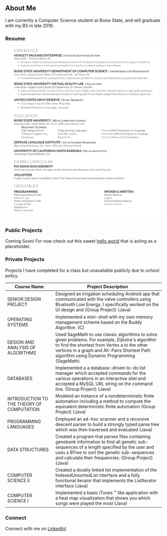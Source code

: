 ## About Me

I am currently a Computer Science student at Boise State, and will graduate with my BS in late 2018. 

### Resume
![Resume](/resume.png)

### Public Projects
Coming Soon!
For now check out this sweet [hello world](https://github.com/lobaek/hello-world) that is acting as a placeholder. 


### Private Projects

Projects I have completed for a class but unavailable publicly due to school policy. 

Course Name | Project Description
------------ | -------------
SENIOR DESIGN PROJECT | Designed an irrigation scheduling Android app that communicated with the valve controllers using Bluetooth Low Energy. I specifically worked on the UI design and (Group Project) (Java)
OPERATING SYSTEMS | Implemented a mini-shell with my own memory management scheme based on the Buddy Algorithm. (C)
DESIGN AND ANALYSIS OF ALGORITHMS | Used SageMath to use classic algorithms to solve given problems.  For example,  Dijkstra's algorithm to find the shortest from Vertex a to the other vertices in a graph and All-Pairs Shortest Path algorithm using Dynamic Programming (SageMath)
DATABASES |Implemented a a database-driven to-do list manager which accepted commands for the various operations in an interactive shel and accepted a MySQL URL string on the command line. (Group Project) (Java)
INTRODUCTION TO THE THEORY OF COMPUTATION | Modeled an instance of a nondeterministic finite automation including a method to compute the equivalent deterministic finite automation (Group Project) (Java)
PROGRAMMING LANGUAGES | Employed an ad-hoc scanner and a recursive descent parser to build a strongly typed parse tree which was then traversed and evaluated (Java)
DATA STRUCTURES | Created a program that parses files containing genebank information to find all genetic sub-sequences of a length specified by the user and uses a BTree to sort the genetic sub-sequences and calculate their frequencies. (Group Project) (Java)
COMPUTER SCIENCE II | Created a doubly linked list implementation of the IndexedUnsortedList interface and a fully functional iterator that implements the ListIterator interface (Java)
COMPUTER SCIENCE I | Implemented a basic iTunes ™ like application with a heat map visualization that shows you which songs were played the most (Java)


### Connect

Connect with me on [LinkedIn!](https://www.linkedin.com/in/semperadmelioraa/)
